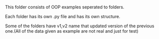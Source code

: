 This folder consists of OOP examples seperated to folders.

Each folder has its own .py file and has its own structure.

Some of the folders have v1,v2 name that updated version of the previous one.(All of the data given as example are not real and just for test)
